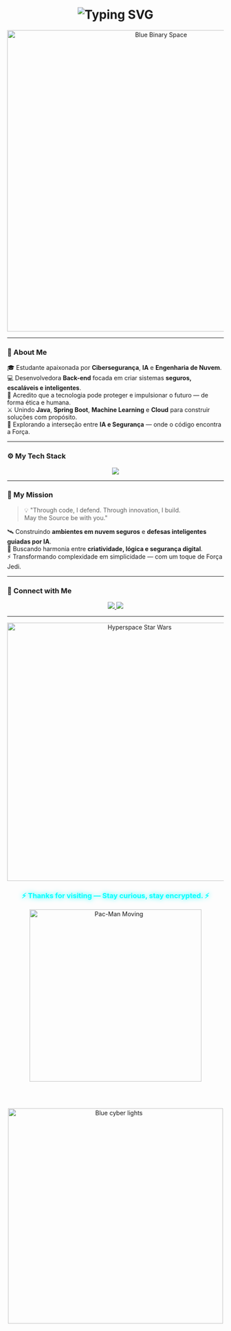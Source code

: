 <div align="center">
  
  <!-- Título com efeito de digitação e brilho azul -->
  <h1>
    <img src="https://readme-typing-svg.herokuapp.com?font=Orbitron&size=35&duration=4000&pause=500&color=00BFFF&center=true&vCenter=true&width=600&lines=✨+Welcome+to+Isabela's+Universe+✨;May+the+Code+Be+With+You+💫" alt="Typing SVG" />
  </h1>

  <!-- GIF cibernético / Star Wars vibe -->
  <img src="https://media3.giphy.com/media/v1.Y2lkPTc5MGI3NjExOWdraHBrYXlrN2FpbndtcmExcWYwYTdvZHRqZW9tbjYwaW5vZmsxNyZlcD12MV9pbnRlcm5hbF9naWZfYnlfaWQmY3Q9Zw/ko7twHhomhk8E/giphy.gif" width="700" alt="Blue Binary Space">
</div>

---

### 💫 About Me  

🎓 Estudante apaixonada por **Cibersegurança**, **IA** e **Engenharia de Nuvem**.  
💻 Desenvolvedora **Back-end** focada em criar sistemas **seguros, escaláveis e inteligentes**.  
🧠 Acredito que a tecnologia pode proteger e impulsionar o futuro — de forma ética e humana.  
⚔️ Unindo **Java**, **Spring Boot**, **Machine Learning** e **Cloud** para construir soluções com propósito.  
🌌 Explorando a interseção entre **IA e Segurança** — onde o código encontra a Força.  

---

### ⚙️ My Tech Stack  

<p align="center">
  <img src="https://skillicons.dev/icons?i=java,spring,python,aws,js,html,css,react,angular,cs,cpp,linux,git,figma,mysql&theme=dark" />
</p>

---

### 🔐 My Mission  

> 💡 "Through code, I defend. Through innovation, I build.  
> May the Source be with you."

🛰️ Construindo **ambientes em nuvem seguros** e **defesas inteligentes guiadas por IA**.  
🌠 Buscando harmonia entre **criatividade, lógica e segurança digital**.  
⚡ Transformando complexidade em simplicidade — com um toque de Força Jedi.  

---

### 🌌 Connect with Me  

<p align="center">
  <a href="https://www.linkedin.com/in/isabeladevduarte" target="_blank">
    <img src="https://img.shields.io/badge/LinkedIn-00BFFF?logo=linkedin&style=for-the-badge&logoColor=white" />
  </a>
  <a href="mailto:mariaisabela3415@gmail.com">
    <img src="https://img.shields.io/badge/Email-0078D4?logo=gmail&style=for-the-badge&logoColor=white" />
  </a>
</p>

---

<div align="center">

  <!-- GIF Star Wars hiperespacial -->
  <img src="https://media.tenor.com/bmK5b6jsKFsAAAAC/hyperspace-star-wars.gif" width="600" alt="Hyperspace Star Wars">

  <h3 style="color:#00FFFF; text-shadow: 0 0 12px #00FFFF;">
    ⚡ Thanks for visiting — Stay curious, stay encrypted. ⚡
  </h3>

  <!-- Pac-Man GIF futurista -->
  <img src="https://user-images.githubusercontent.com/74038190/212284158-e840e285-664b-44d7-b79b-e264b5e54825.gif" width="400" alt="Pac-Man Moving">

  <br><br>

  <!-- Luzes cibernéticas -->
  <img src="https://media.tenor.com/znCO9q2DpI0AAAAC/blue-neon-line.gif" width="500" alt="Blue cyber lights">
</div>
